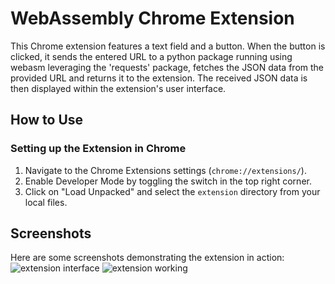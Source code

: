 # WebAssembly Chrome Extension
This Chrome extension features a text field and a button. When the button is clicked, it sends the entered URL to a python package running using webasm leveraging the 'requests' package, fetches the JSON data from the provided URL and returns it to the extension. The received JSON data is then displayed within the extension's user interface.

## How to Use
### Setting up the Extension in Chrome
1. Navigate to the Chrome Extensions settings (`chrome://extensions/`).
2. Enable Developer Mode by toggling the switch in the top right corner.
3. Click on "Load Unpacked" and select the `extension` directory from your local files.

## Screenshots
Here are some screenshots demonstrating the extension in action:
![extension interface](https://github.com/michaelehab/Local-API-with-Chrome-Extension/assets/29122581/45a4cc4e-0eae-4cdf-8c8f-40bec30b377a)
![extension working](https://github.com/michaelehab/Local-API-with-Chrome-Extension/assets/29122581/2ef61da2-cfff-44b8-bb26-bdede9588143)

